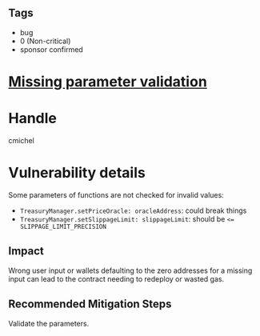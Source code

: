 ## Tags

- bug
- 0 (Non-critical)
- sponsor confirmed

# [Missing parameter validation](https://github.com/code-423n4/2022-01-notional-findings/issues/195) 

# Handle

cmichel


# Vulnerability details

Some parameters of functions are not checked for invalid values:
- `TreasuryManager.setPriceOracle: oracleAddress`: could break things
- `TreasuryManager.setSlippageLimit: slippageLimit`: should be `<= SLIPPAGE_LIMIT_PRECISION`

## Impact
Wrong user input or wallets defaulting to the zero addresses for a missing input can lead to the contract needing to redeploy or wasted gas.

## Recommended Mitigation Steps
Validate the parameters.

